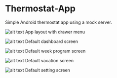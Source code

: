 # Thermostat-App
Simple Android thermostat app using a mock server.

![alt text](https://i.imgur.com/Fg5A9yl.png)
App layout with drawer menu

![alt text](https://i.imgur.com/dtiU2vJ.png)
Default dashboard screen

![alt text](https://i.imgur.com/XDCUPaq.png)
Default week program screen

![alt text](https://i.imgur.com/OCnv2CN.png)
Default vacation screen

![alt text](https://i.imgur.com/Gx0vesO.png)
Default setting screen
